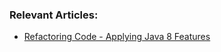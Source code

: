 ### Relevant Articles:
- [Refactoring Code - Applying Java 8 Features](https://mahadyhasan.github.io/refactoring-to-java8/)